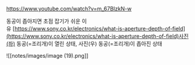 https://www.youtube.com/watch?v=m_67BIzkN-w

동공이 좁아지면 초점 잡기가 쉬운 이유 [https://www.sony.co.kr/electronics/what-is-aperture-depth-of-field](https://www.sony.co.kr/electronics/what-is-aperture-depth-of-field)사진(좌) 동공(=조리개)이 열린 상태, 사진(우) 동공(=조리개)이 좁아진 상태

![[notes/images/image (19).png]]

